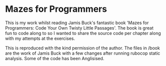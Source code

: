 # Mazes for Programmers

This is my work whilst reading Jamis Buck's fantastic book 'Mazes for Programmers: Code Your Own Twisty Little Passages'. The book is great fun to code along to so I wanted to share the source code per chapter along with my attempts at the exercises.

This is reproduced with the kind permission of the author. The files in /book are the work of Jamis Buck with a few changes after running rubocop static analysis. Some of the code has been Anglisised.
